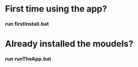 # First time using the app?
### run firstInstall.bat

# Already installed the moudels?
### run runTheApp.bat
